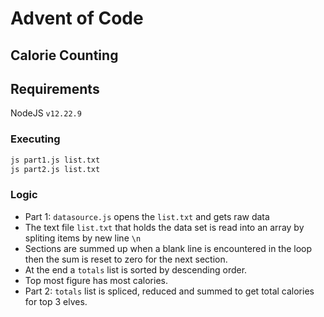 Advent of Code
===

## Calorie Counting

## Requirements

NodeJS `v12.22.9`

### Executing

```sh
js part1.js list.txt
js part2.js list.txt
```

### Logic

 - Part 1: `datasource.js` opens the `list.txt` and gets raw data
 - The text file `list.txt` that holds the data set is read into an array by spliting items 
by new line `\n` 
 - Sections are summed up when a blank line is encountered in the loop then the sum is reset to zero
for the next section.
 - At the end a `totals` list is sorted by descending order.
 - Top most figure has most calories.
 - Part 2: `totals` list is spliced, reduced and summed to get total calories for top 3 elves.



